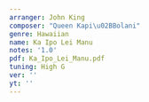 ```yaml
---
arranger: John King
composer: "Queen Kapi\u02BBolani"
genre: Hawaiian
name: Ka Ipo Lei Manu
notes: '1.0'
pdf: Ka_Ipo_Lei_Manu.pdf
tuning: High G
ver: ''
yt: ''
---
```

